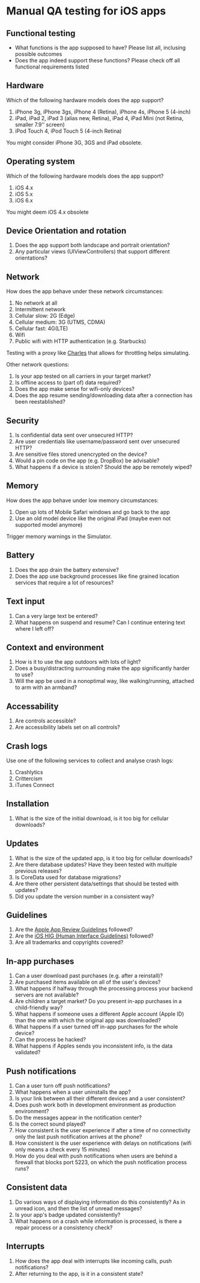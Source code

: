 # Manual QA testing for iOS apps 

## Functional testing
* What functions is the app supposed to have? Please list all, inclusing possible outcomes
* Does the app indeed support these functions? Please check off all functional requirements listed

## Hardware
Which of the following hardware models does the app support?

1. iPhone 3g, iPhone 3gs, iPhone 4 (Retina), iPhone 4s, iPhone 5 (4-inch)
2. iPad, iPad 2, iPad 3 (alias new, Retina), iPad 4, iPad Mini (not Retina, smaller 7.9’’ screen)
3. iPod Touch 4, iPod Touch 5 (4-inch Retina)

You might consider iPhone 3G, 3GS and iPad obsolete.

## Operating system
Which of the following hardware models does the app support?

1. iOS 4.x
2. iOS 5.x
3. iOS 6.x

You might deem iOS 4.x obsolete

## Device Orientation and rotation
1. Does the app support both landscape and portrait orientation?
2. Any particular views (UIViewControllers) that support different orientations?

## Network
How does the app behave under these network circumstances:

1. No network at all
2. Intermittent network
3. Cellular slow: 2G (Edge)
4. Cellular medium: 3G (UTMS, CDMA) 
5. Cellular fast: 4G(LTE)
6. Wifi
7. Public wifi with HTTP authentication (e.g. Starbucks)

Testing with a proxy like [Charles](http://www.charlesproxy.com/) that allows for throttling helps simulating.

Other network questions:

1. Is your app tested on all carriers in your target market?
2. Is offline access to (part of) data required?
3. Does the app make sense for wifi-only devices?
4. Does the app resume sending/downloading data after a connection has been reestablished?

## Security
1. Is confidential data sent over unsecured HTTP?
2. Are user credentials like username/password sent over unsecured HTTP?
3. Are sensitive files stored unencrypted on the device?
4. Would a pin code on the app (e.g. DropBox) be advisable?
5. What happens if a device is stolen? Should the app be remotely wiped?


## Memory
How does the app behave under low memory circumstances:

1. Open up lots of Mobile Safari windows and go back to the app
2. Use an old model device like the original iPad (maybe even not supported model anymore)

Trigger memory warnings in the Simulator.

## Battery
1. Does the app drain the battery extensive?
2. Does the app use background processes like fine grained location services that require a lot of resources?

## Text input
1. Can a very large text be entered?
2. What happens on suspend and resume? Can I continue entering text where I left off?

## Context and environment
1. How is it to use the app outdoors with lots of light?
2. Does a busy/distracting surrounding make the app significantly harder to use?
3. Will the app be used in a nonoptimal way, like walking/running, attached to arm with an armband?

## Accessability
1. Are controls accessible? 
2. Are accessibility labels set on all controls?

## Crash logs
Use one of the following services to collect and analyse crash logs:

1. Crashlytics
2. Crittercism
3. iTunes Connect

## Installation
1. What is the size of the initial download, is it too big for cellular downloads?

## Updates
1. What is the size of the updated app, is it too big for cellular downloads?
2. Are there database updates? Have they been tested with multiple previous releases?
3. Is CoreData used for database migrations?
4. Are there other persistent data/settings that should be tested with updates?
5. Did you update the version number in a consistent way?

## Guidelines
1. Are the [Apple App Review Guidelines](https://developer.apple.com/appstore/guidelines.html) followed?
2. Are the [iOS HIG (Human Interface Guidelines)](http://developer.apple.com/library/ios/#documentation/UserExperience/Conceptual/MobileHIG/Introduction/Introduction.html) followed?
3. Are all trademarks and copyrights covered?

## In-app purchases
1. Can a user download past purchases (e.g. after a reinstall)?
2. Are purchased items available on all of the user's devices?
3. What happens if halfway through the processing process your backend servers are not available?
4. Are children a target market? Do you present in-app purchases in a child-friendly way?
5. What happens if someone uses a different Apple account (Apple ID) than the one with which the original app was downloaded?
6. What happens if a user turned off in-app purchases for the whole device?
7. Can the process be hacked?
8. What happens if Apples sends you inconsistent info, is the data validated?


## Push notifications
1. Can a user turn off push notifications?
2. What happens when a user uninstalls the app? 
3. Is your link between all their different devices and a user consistent?
4. Does push work both in development environment as production environment?
5. Do the messages appear in the notification center?
6. Is the correct sound played?
7. How consistent is the user experience if after a time of no connectivity only the last push notification arrives at the phone?
8. How consistent is the user experience with delays on notifications (wifi only means a check every 15 minutes)
9. How do you deal with push notifications when users are behind a firewall that blocks port 5223, on which the push notification process runs?


## Consistent data
1. Do various ways of displaying information do this consistently? As in unread icon, and then the list of unread messages?
2. Is your app's badge updated consistently?
3. What happens on a crash while information is processed, is there a repair process or a consistency check?

## Interrupts
1. How does the app deal with interrupts like incoming calls, push notifications?
2. After returning to the app, is it in a consistent state?

##